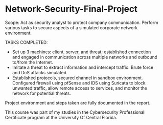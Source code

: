# Network-Security-Final-Project
Scope: Act as security analyst to protect company communication. Perform various tasks to secure aspects of a simulated corporate network environment. 

TASKS COMPLETED:
- Set up 3 machines: client, server, and threat; established connection and engaged in communication across multiple networks and outbound to/from the Internet.
- Imitate a threat to extract information and intercept traffic. Brute force and DoS attacks simulated.
- Established protocols, secured channel in sandbox environment. Configured firewall using pfSense and IDS using Suricata to block unwanted traffic, allow remote access to services, and monitor the network for potential threats.

Project environment and steps taken are fully documented in the report.

This course was part of my studies in the Cybersecurity Professional Certificate program at the University Of Central Florida.
